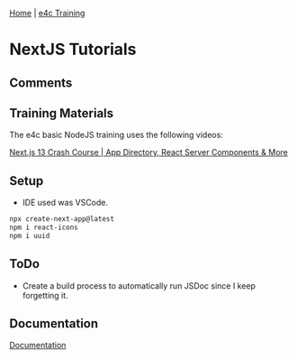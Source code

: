 [Home](/) \| [e4c Training](/e4cTraining)

# NextJS Tutorials

## Comments

## Training Materials

The e4c basic NodeJS training uses the following videos: 

[Next.js 13 Crash Course | App Directory, React Server Components & More](https://www.youtube.com/watch?v=Y6KDk5iyrYE)<br>

## Setup

- IDE used was VSCode. 

```bash
npx create-next-app@latest
npm i react-icons
npm i uuid
```

## ToDo

 - Create a build process to automatically run JSDoc since I keep forgetting it.

## Documentation

[Documentation](./docs)<br>